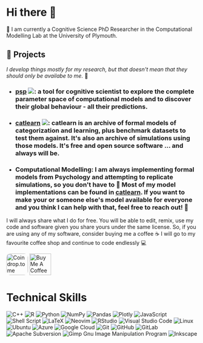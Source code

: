 # Hi there 👋

🌱 I am currently a Cognitive Science PhD Researcher in the Computational Modelling Lab at the University of Plymouth.

## 🔭 Projects

*I develop things mostly for my research, but that doesn't mean that they should only be availabe to me.*  🌝

 * ### **[psp](https://github.com/lenarddome/psp)** [![](https://cranlogs.r-pkg.org/badges/grand-total/psp)](https://cran.r-project.org/package=psp): a tool for cognitive scientist to explore the complete parameter space of computational models and to discover their global behaviour - all their predictions.
 * ### **[catlearn](https://github.com/ajwills72/catlearn)** [![](https://cranlogs.r-pkg.org/badges/grand-total/catlearn)](https://cran.r-project.org/package=catlearn): catlearn is an archive of formal models of categorization and learning, plus benchmark datasets to test them against. It's also an archive of simulations using those models. It's free and open source software … and always will be.
 * ### **Computational Modelling**: I am always implementing formal models from Psychology and attempting to replicate simulations, so you don't have to 🌝 Most of my model implementations can be found in [catlearn](https://www.andywills.info/catlearn/). If you want to make your or someone else's model available for everyone and you think I can help with that, feel free to reach out! 🌝

<!--
**lenarddome/lenarddome** is a ✨ _special_ ✨ repository because its `README.md` (this file) appears on your GitHub profile.

Here are some ideas to get you started:

- 🔭 I’m currently working on ...
- 🌱 I’m currently learning ...
- 👯 I’m looking to collaborate on ...
- 🤔 I’m looking for help with ...
- 💬 Ask me about ...
- 📫 How to reach me: ...
- 😄 Pronouns: ...
- ⚡ Fun fact: ...
-->

I will always share what I do for free. You will be able to edit, remix, use my code and software given you share yours under the same license. So, if you are using any of my software, consider buying me a coffee ☕ I will go to my favourite coffee shop and continue to code endlessly 💻

<a href="https://coindrop.to/lenarddome" target="_blank"><img src="https://coindrop.to/embed-button.png" style="border-radius: 10px; height: 57px !important;" alt="Coindrop.to me"></img></a>
<a href="https://www.buymeacoffee.com/lenarddome" target="_blank"><img src="https://cdn.buymeacoffee.com/buttons/default-yellow.png" alt="Buy Me A Coffee" height="57"></a>

# Technical Skills

![C++](https://img.shields.io/badge/c++-%2300599C.svg?style=for-the-badge&logo=c%2B%2B&logoColor=white)
![R](https://img.shields.io/badge/r-%23276DC3.svg?style=for-the-badge&logo=r&logoColor=white)
![Python](https://img.shields.io/badge/python-3670A0?style=for-the-badge&logo=python&logoColor=ffdd54)
![NumPy](https://img.shields.io/badge/numpy-%23013243.svg?style=for-the-badge&logo=numpy&logoColor=white)
![Pandas](https://img.shields.io/badge/pandas-%23150458.svg?style=for-the-badge&logo=pandas&logoColor=white)
![Plotly](https://img.shields.io/badge/Plotly-%233F4F75.svg?style=for-the-badge&logo=plotly&logoColor=white)
![JavaScript](https://img.shields.io/badge/javascript-%23323330.svg?style=for-the-badge&logo=javascript&logoColor=%23F7DF1E)
![Shell Script](https://img.shields.io/badge/shell_script-%23121011.svg?style=for-the-badge&logo=gnu-bash&logoColor=white)
![LaTeX](https://img.shields.io/badge/latex-%23008080.svg?style=for-the-badge&logo=latex&logoColor=white)
![Neovim](https://img.shields.io/badge/NeoVim-%2357A143.svg?&style=for-the-badge&logo=neovim&logoColor=white)
![RStudio](https://img.shields.io/badge/RStudio-4285F4?style=for-the-badge&logo=rstudio&logoColor=white)
![Visual Studio Code](https://img.shields.io/badge/Visual%20Studio%20Code-0078d7.svg?style=for-the-badge&logo=visual-studio-code&logoColor=white)
![Linux](https://img.shields.io/badge/Linux-FCC624?style=for-the-badge&logo=linux&logoColor=black)
![Ubuntu](https://img.shields.io/badge/Ubuntu-E95420?style=for-the-badge&logo=ubuntu&logoColor=white)
![Azure](https://img.shields.io/badge/azure-%230072C6.svg?style=for-the-badge&logo=microsoftazure&logoColor=white)
![Google Cloud](https://img.shields.io/badge/GoogleCloud-%234285F4.svg?style=for-the-badge&logo=google-cloud&logoColor=white)
![Git](https://img.shields.io/badge/git-%23F05033.svg?style=for-the-badge&logo=git&logoColor=white)
![GitHub](https://img.shields.io/badge/github-%23121011.svg?style=for-the-badge&logo=github&logoColor=white)
![GitLab](https://img.shields.io/badge/gitlab-%23181717.svg?style=for-the-badge&logo=gitlab&logoColor=white)
![Apache Subversion](https://img.shields.io/badge/subversion-%23809CC9.svg?style=for-the-badge&logo=subversion&logoColor=white)
![Gimp Gnu Image Manipulation Program](https://img.shields.io/badge/Gimp-657D8B?style=for-the-badge&logo=gimp&logoColor=FFFFFF)
![Inkscape](https://img.shields.io/badge/Inkscape-e0e0e0?style=for-the-badge&logo=inkscape&logoColor=080A13)

